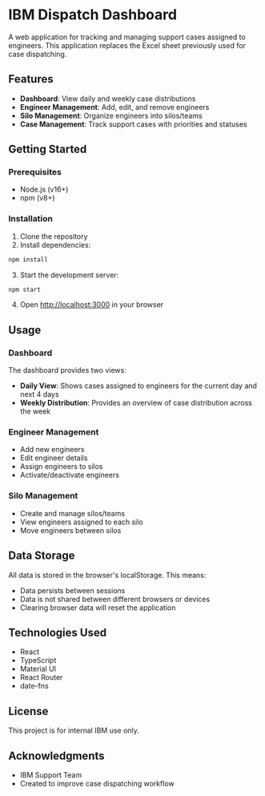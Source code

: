 # IBM Dispatch Dashboard

A web application for tracking and managing support cases assigned to engineers. This application replaces the Excel sheet previously used for case dispatching.

## Features

- **Dashboard**: View daily and weekly case distributions
- **Engineer Management**: Add, edit, and remove engineers
- **Silo Management**: Organize engineers into silos/teams
- **Case Management**: Track support cases with priorities and statuses

## Getting Started

### Prerequisites

- Node.js (v16+)
- npm (v8+)

### Installation

1. Clone the repository
2. Install dependencies:

```bash
npm install
```

3. Start the development server:

```bash
npm start
```

4. Open [http://localhost:3000](http://localhost:3000) in your browser

## Usage

### Dashboard

The dashboard provides two views:

- **Daily View**: Shows cases assigned to engineers for the current day and next 4 days
- **Weekly Distribution**: Provides an overview of case distribution across the week

### Engineer Management

- Add new engineers
- Edit engineer details
- Assign engineers to silos
- Activate/deactivate engineers

### Silo Management

- Create and manage silos/teams
- View engineers assigned to each silo
- Move engineers between silos

## Data Storage

All data is stored in the browser's localStorage. This means:

- Data persists between sessions
- Data is not shared between different browsers or devices
- Clearing browser data will reset the application

## Technologies Used

- React
- TypeScript
- Material UI
- React Router
- date-fns

## License

This project is for internal IBM use only.

## Acknowledgments

- IBM Support Team
- Created to improve case dispatching workflow
